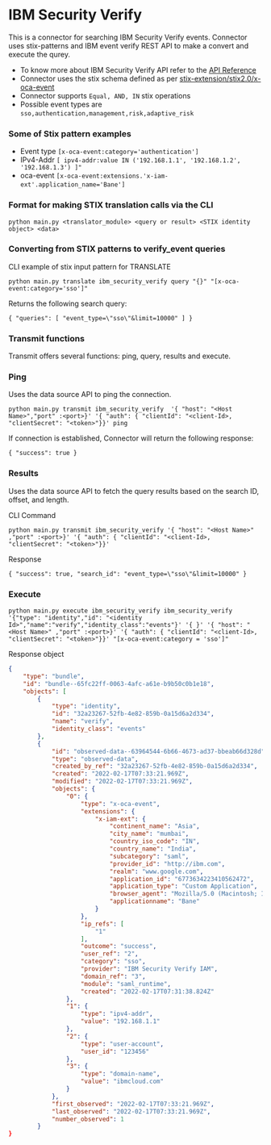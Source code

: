 # IBM Security Verify

This is a connector for searching IBM Security Verify events. Connector uses stix-patterns and IBM event verify REST API to make a convert and execute the qurey.

* To know more about IBM Security Verify API refer to the [API Reference](https://docs.verify.ibm.com/verify/reference/getallevents)
* Connector uses the stix schema defined as per [stix-extension/stix2.0/x-oca-event](https://github.ibm.com/IBM-Security-STIX/stix-extensions/blob/verify/STIX%202.0/x-oca-event.md)
* Connector supports ` Equal, AND, IN ` stix operations
* Possible event types are ` sso,authentication,management,risk,adaptive_risk `

### Some of Stix pattern examples
 
 * Event type   `[x-oca-event:category='authentication']`
 * IPv4-Addr    `[ ipv4-addr:value IN ('192.168.1.1', '192.168.1.2', '192.168.1.3') ]"`
 * oca-event    `[x-oca-event:extensions.'x-iam-ext'.application_name='Bane']`
`
`

### Format for making STIX translation calls via the CLI

`python main.py <translator_module> <query or result> <STIX identity object> <data>
`

### Converting from STIX patterns to verify_event queries

CLI example of stix input pattern for TRANSLATE


`
 python main.py translate ibm_security_verify query "{}" "[x-oca-event:category='sso']" 
`

Returns the following search query:

`
 {
    "queries": [
        "event_type=\"sso\"&limit=10000"
    ]
 }
`

### Transmit functions

Transmit offers several functions: ping, query, results and execute.
### Ping
Uses the data source API to ping the connection.


`
python main.py transmit ibm_security_verify  '{ "host": "<Host Name>","port" :<port>}' '{ "auth": { "clientId": "<client-Id>, "clientSecret": "<token>"}}' ping
`

If connection is established, Connector will return the following response: 

`
{
    "success": true
}
`
### Results

Uses the data source API to fetch the query results based on the search ID, offset, and length.

CLI Command 

`
python main.py transmit ibm_security_verify '{ "host": "<Host Name>" ,"port" :<port>}' '{ "auth": { "clientId": "<client-Id>, "clientSecret": "<token>"}}' 
`

Response

`
{
    "success": true,
    "search_id": "event_type=\"sso\"&limit=10000"
}
`

### Execute 

```
python main.py execute ibm_security_verify ibm_security_verify '{"type": "identity","id": "<identity Id>","name":"verify","identity_class":"events"}' '{ }' '{ "host": "<Host Name>" ,"port" :<port>}' '{ "auth": { "clientId": "<client-Id>, "clientSecret": "<token>"}}' "[x-oca-event:category = 'sso']"
```

Response object

```json
{
    "type": "bundle",
    "id": "bundle--65fc22ff-0063-4afc-a61e-b9b50c0b1e18",
    "objects": [
        {
            "type": "identity",
            "id": "32a23267-52fb-4e82-859b-0a15d6a2d334",
            "name": "verify",
            "identity_class": "events"
        },
        {
            "id": "observed-data--63964544-6b66-4673-ad37-bbeab66d328d",
            "type": "observed-data",
            "created_by_ref": "32a23267-52fb-4e82-859b-0a15d6a2d334",
            "created": "2022-02-17T07:33:21.969Z",
            "modified": "2022-02-17T07:33:21.969Z",
            "objects": {
                "0": {
                    "type": "x-oca-event",
                    "extensions": {
                        "x-iam-ext": {
                            "continent_name": "Asia",
                            "city_name": "mumbai",
                            "country_iso_code": "IN",
                            "country_name": "India",
                            "subcategory": "saml",
                            "provider_id": "http://ibm.com",
                            "realm": "www.google.com",
                            "application_id": "6773634223410562472",
                            "application_type": "Custom Application",
                            "browser_agent": "Mozilla/5.0 (Macintosh; Intel Mac OS X 10_15_7) AppleWebKit/537.36 (KHTML, like Gecko) Chrome/97.0.4692.99 Safari/537.36",
                            "applicationname": "Bane"
                        }
                    },
                    "ip_refs": [
                        "1"
                    ],
                    "outcome": "success",
                    "user_ref": "2",
                    "category": "sso",
                    "provider": "IBM Security Verify IAM",
                    "domain_ref": "3",
                    "module": "saml_runtime",
                    "created": "2022-02-17T07:31:38.824Z"
                },
                "1": {
                    "type": "ipv4-addr",
                    "value": "192.168.1.1"
                },
                "2": {
                    "type": "user-account",
                    "user_id": "123456"
                },
                "3": {
                    "type": "domain-name",
                    "value": "ibmcloud.com"
                }
            },
            "first_observed": "2022-02-17T07:33:21.969Z",
            "last_observed": "2022-02-17T07:33:21.969Z",
            "number_observed": 1
        }
}
```

